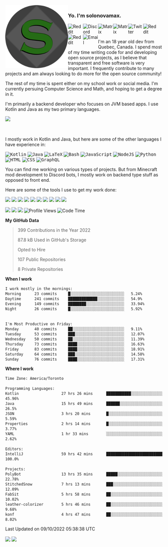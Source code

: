<img align="left" alt="Avatar" width="200px" src="https://raw.githubusercontent.com/solonovamax/solonovamax/main/solonovamax-circle.png" />

### Yo. I'm solonovamax.

<a href="https://gitlab.com/solonovamax">
    <img align="left" alt="Reddit" width="48px" src="https://img.icons8.com/color/2x/gitlab.png">
</a>

<a href="https://discord.solonovamax.gay">
    <img align="left" alt="Discord" width="48px" src="https://img.icons8.com/color/2x/discord-logo.png">
</a>

<a href="https://matrix.to/#/@solonovamax:matrix.org?#gh-light-mode-only">
    <img align="left" alt="Matrix" width="48px" src="https://img.icons8.com/000000/material/2x/matrix-logo.png">
</a>
<a href="https://matrix.to/#/@solonovamax:matrix.org?#gh-dark-mode-only">
    <img align="left" alt="Matrix" width="48px" src="https://img.icons8.com/FFFFFF/material/2x/matrix-logo.png">
</a>

<a href="https://twitter.com/solonovamax">
    <img align="left" alt="Twitter" width="48px" src="https://img.icons8.com/color/2x/twitter.png">
</a>

<!-- <a href="https://twitch.tv/solonovamax">
    <img align="left" alt="Twitch" width="48px" src="https://img.icons8.com/color/2x/twitch.png">
</a> -->

<a href="https://reddit.com/u/solonovamax">
    <img align="left" alt="Reddit" width="48px" src="https://img.icons8.com/color/2x/reddit.png">
</a>

<a href="https://www.youtube.com/channel/UCTxCeyGu41WfEBT8mXpjHMA">
    <img align="left" alt="Reddit" width="48px" src="https://img.icons8.com/color/2x/youtube.png">
</a>

<a href="mailto:solonovamax@12oclockpoint.com">
    <img align="left" alt="Email" width="48px" src="https://img.icons8.com/fluency/2x/mail.png">
</a>

<!-- <a href="https://open.spotify.com/user/solonovamax">
    <img align="left" alt="Spotify" width="48px" src="https://img.icons8.com/color/2x/spotify.png">
</a> -->

<br/>
<br/>

I'm an 18 year old dev from Quebec, Canada.
I spend most of my time writing code for and developing open source projects, as I believe that transparent and free software is very important.
I frequently contribute to many projects and am always looking to do more for the open source community!

The rest of my time is spent either on my school work or social media. I'm currently persuing Computer Science and Math, and hoping to get a degree in it.

I'm primarily a backend developer who focuses on JVM based apps. I use Kotlin and Java as my two primary languages.


<a href="https://github.com/ryo-ma/github-profile-trophy"><img src="https://github-profile-trophy.vercel.app/?username=solonovamax&margin-w=15&row=1"/></a> 

<br/>

I mostly work in Kotlin and Java, but here are some of the other languages I have experience in:

<kbd><img height="32" alt="Kotlin" src="https://img.icons8.com/color/1x/kotlin.png"></kbd>
<kbd><img height="32" alt="Java" src="https://img.icons8.com/color/1x/java-coffee-cup-logo.png"></kbd>
<kbd><img height="32" alt="LaTeX" src="https://img.icons8.com/color/1x/latex.png"></kbd>
<kbd><img height="32" alt="Bash" src="https://img.icons8.com/color/1x/console.png"></kbd>
<kbd><img height="32" alt="JavaScript" src="https://img.icons8.com/color/1x/javascript.png"></kbd>
<kbd><img height="32" alt="NodeJS" src="https://img.icons8.com/color/1x/nodejs.png"></kbd>
<kbd><img height="32" alt="Python" src="https://img.icons8.com/color/1x/python.png"></kbd>
<kbd><img height="32" alt="HTML" src="https://img.icons8.com/color/1x/html-5.png"></kbd>
<kbd><img height="32" alt="CSS" src="https://img.icons8.com/color/1x/css3.png"></kbd>
<kbd><img height="32" alt="GraphQL" src="https://img.icons8.com/color/1x/graphql.png"></kbd>

You can find me working on various types of projects.
But from Minecraft mod development to Discord bots, I mostly work on backend type stuff as opposed to front end.

Here are some of the tools I use to get my work done:

<kbd><img height="32" src="https://img.icons8.com/color/2x/intellij-idea.png"></kbd>
<kbd><img height="32" src="https://img.icons8.com/color/2x/linux.png"></kbd>
<kbd><img height="32" src="https://img.icons8.com/fluent/2x/console.png"></kbd>
<kbd><img height="32" src="https://img.icons8.com/color/2x/open-source.png"></kbd>
<kbd><img height="32" src="https://img.icons8.com/color/2x/git.png"></kbd>
<kbd><img height="32" src="https://img.icons8.com/color/2x/docker.png"></kbd>
<kbd><img height="32" src="https://img.icons8.com/color/2x/mongodb.png"></kbd>
<kbd><img height="32" src="https://img.icons8.com/color/2x/nginx.png"></kbd>
<a href="?#gh-light-mode-only"><kbd><img height="32" src="https://img.icons8.com/metro/2x/mysql.png"></kbd></a>
<a href="?#gh-dark-mode-only"><kbd><img height="32" src="https://img.icons8.com/FFFFFF/metro/2x/mysql.png"></kbd></a>

![](https://img.shields.io/badge/OS-Arch%20Linux-informational?style=for-the-badge&logo=Arch%20Linux&logoColor=white&color=007ec6)
![](https://img.shields.io/badge/Editor-IntelliJ%20Idea-informational?style=for-the-badge&logo=IntelliJ%20Idea&logoColor=white&color=007ec6)
![](https://img.shields.io/badge/Main%20Languages-Java%20%26%20Kotlin-informational?style=for-the-badge&logo=Java&logoColor=white&color=007ec6)
![Profile Views](https://komarev.com/ghpvc/?username=solonovamax&color=blue&style=for-the-badge)<!--START_SECTION:waka-->
![Code Time](https://img.shields.io/badge/Code%20Time-1%2C785%20hrs%207%20mins-blue?style=for-the-badge)

**My GitHub Data**

> 399 Contributions in the Year 2022
> 
> 87.8 kB Used in GitHub's Storage
> 
> Opted to Hire
> 
> 107 Public Repositories
> 
> 8 Private Repositories
> 
**When I work** 

```text
I work mostly in the mornings: 
Morning      23 commits     █░░░░░░░░░░░░░░░░░░░░░░░░   5.24% 
Daytime      241 commits    █████████████░░░░░░░░░░░░   54.9% 
Evening      149 commits    ████████░░░░░░░░░░░░░░░░░   33.94% 
Night        26 commits     █░░░░░░░░░░░░░░░░░░░░░░░░   5.92%


I'm Most Productive on Friday: 
Monday       40 commits     ██░░░░░░░░░░░░░░░░░░░░░░░   9.11% 
Tuesday      53 commits     ███░░░░░░░░░░░░░░░░░░░░░░   12.07% 
Wednesday    50 commits     ██░░░░░░░░░░░░░░░░░░░░░░░   11.39% 
Thursday     73 commits     ████░░░░░░░░░░░░░░░░░░░░░   16.63% 
Friday       83 commits     ████░░░░░░░░░░░░░░░░░░░░░   18.91% 
Saturday     64 commits     ███░░░░░░░░░░░░░░░░░░░░░░   14.58% 
Sunday       76 commits     ████░░░░░░░░░░░░░░░░░░░░░   17.31%

```


**Where I work** 

```text
Time Zone: America/Toronto

Programming Languages: 
Kotlin                   27 hrs 26 mins      ███████████░░░░░░░░░░░░░░   45.96% 
Java                     15 hrs 49 mins      ██████░░░░░░░░░░░░░░░░░░░   26.5% 
JSON                     3 hrs 20 mins       █░░░░░░░░░░░░░░░░░░░░░░░░   5.59% 
Properties               2 hrs 14 mins       █░░░░░░░░░░░░░░░░░░░░░░░░   3.77% 
YAML                     1 hr 33 mins        ░░░░░░░░░░░░░░░░░░░░░░░░░   2.62%

Editors: 
IntelliJ                 59 hrs 42 mins      █████████████████████████   100.0%

Projects: 
PolyBot                  13 hrs 35 mins      █████░░░░░░░░░░░░░░░░░░░░   22.78% 
StitchedSnow             7 hrs 13 mins       ███░░░░░░░░░░░░░░░░░░░░░░   12.09% 
FabSit                   5 hrs 58 mins       ██░░░░░░░░░░░░░░░░░░░░░░░   10.02% 
leather-colorizer        5 hrs 46 mins       ██░░░░░░░░░░░░░░░░░░░░░░░   9.68% 
konf                     4 hrs 47 mins       ██░░░░░░░░░░░░░░░░░░░░░░░   8.02%

```


 Last Updated on 09/10/2022 05:38:38 UTC
<!--END_SECTION:waka-->

<div style="white-space:nowrap;width:100%;position: relative;display: inline-block">
<img align="center" src="https://github-readme-stats.vercel.app/api?username=solonovamax&custom_title=solonovamax%27s%20Github%20Stats&langs_count=5&include_all_commits=true&count_private=true&show_icons=true&theme=github_dark"/>
<img align="center" src="https://github-readme-stats.vercel.app/api/wakatime?username=solonovamax&custom_title=solonovamax%27s%20Primary%20Languages&langs_count=10&show_icons=true&theme=github_dark"/>
</div>
